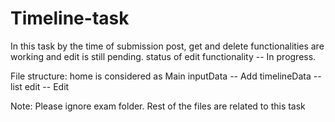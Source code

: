 # Timeline-task

In this task by the time of submission post, get and delete functionalities are working and edit is still pending.
status of edit functionality -- In progress.

File structure:
home is considered as Main
inputData -- Add
timelineData -- list
edit -- Edit

Note: Please ignore exam folder. Rest of the files are related to this task
